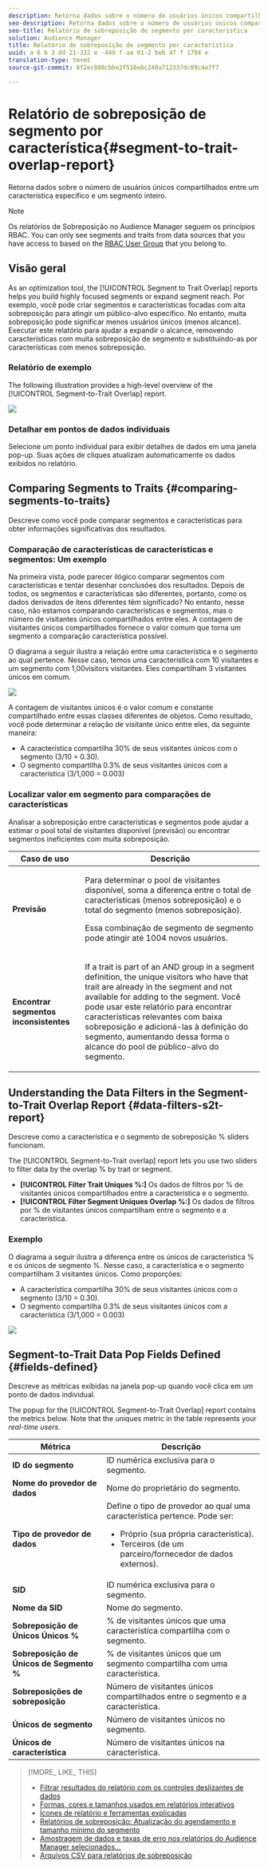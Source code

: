 ```yaml
---
description: Retorna dados sobre o número de usuários únicos compartilhados entre um característica específico e um segmento inteiro.
seo-description: Retorna dados sobre o número de usuários únicos compartilhados entre um característica específico e um segmento inteiro.
seo-title: Relatório de sobreposição de segmento por característica
solution: Audience Manager
title: Relatório de sobreposição de segmento por característica
uuid: a 6 b 3 dd 21-332 e -449 f-aa 01-2 beb 47 f 1794 e
translation-type: tm+mt
source-git-commit: 8f2ec880cbbe2f516ebc240a712337dc09c4e7f7

---
```



# Relatório de sobreposição de segmento por característica{#segment-to-trait-overlap-report}

Retorna dados sobre o número de usuários únicos compartilhados entre um característica específico e um segmento inteiro.

>[!NOTE]
>
>Os relatórios de Sobreposição no Audience Manager seguem os princípios RBAC. You can only see segments and traits from data sources that you have access to based on the [RBAC User Group](/help/using/features/administration/administration-overview.md) that you belong to.

<!-- 

c_segment_trait_overlap.xml

 -->

## Visão geral

As an optimization tool, the [!UICONTROL Segment to Trait Overlap] reports helps you build highly focused segments or expand segment reach. Por exemplo, você pode criar segmentos e características focadas com alta sobreposição para atingir um público-alvo específico. No entanto, muita sobreposição pode significar menos usuários únicos (menos alcance). Executar este relatório para ajudar a expandir o alcance, removendo características com muita sobreposição de segmento e substituindo-as por características com menos sobreposição.

### Relatório de exemplo

The following illustration provides a high-level overview of the [!UICONTROL Segment-to-Trait Overlap] report.

![](assets/segment-to-trait-overlap.png)

### Detalhar em pontos de dados individuais

Selecione um ponto individual para exibir detalhes de dados em uma janela pop-up. Suas ações de cliques atualizam automaticamente os dados exibidos no relatório.

## Comparing Segments to Traits {#comparing-segments-to-traits}

Descreve como você pode comparar segmentos e características para obter informações significativas dos resultados.

<!-- 

c_compare_s2t.xml

 -->

### Comparação de características de características e segmentos: Um exemplo

Na primeira vista, pode parecer ilógico comparar segmentos com características e tentar desenhar conclusões dos resultados. Depois de todos, os segmentos e características são diferentes, portanto, como os dados derivados de itens diferentes têm significado? No entanto, nesse caso, não estamos comparando características e segmentos, mas o número de visitantes únicos compartilhados entre eles. A contagem de visitantes únicos compartilhados fornece o valor comum que torna um segmento a comparação característica possível.

O diagrama a seguir ilustra a relação entre uma característica e o segmento ao qual pertence. Nesse caso, temos uma característica com 10 visitantes e um segmento com 1,00visitors visitantes. Eles compartilham 3 visitantes únicos em comum.

![](assets/s2t.png)

A contagem de visitantes únicos é o valor comum e constante compartilhado entre essas classes diferentes de objetos. Como resultado, você pode determinar a relação de visitante único entre eles, da seguinte maneira:

* A característica compartilha 30% de seus visitantes únicos com o segmento (3/10 = 0.30).
* O segmento compartilha 0.3% de seus visitantes únicos com a característica (3/1,000 = 0.003)

### Localizar valor em segmento para comparações de características

Analisar a sobreposição entre características e segmentos pode ajudar a estimar o pool total de visitantes disponível (previsão) ou encontrar segmentos ineficientes com muita sobreposição.

<table id="table_5B211EF95216426299EB20253A5A9C1B"> 
 <thead> 
  <tr> 
   <th colname="col1" class="entry"> Caso de uso </th> 
   <th colname="col2" class="entry"> Descrição </th> 
  </tr>
 </thead>
 <tbody> 
  <tr> 
   <td colname="col1"><b>Previsão</b> </td> 
   <td colname="col2"> <p>Para determinar o pool de visitantes disponível, soma a diferença entre o total de características (menos sobreposição) e o total do segmento (menos sobreposição). </p> <p>Essa combinação de segmento de segmento pode atingir até 1004 novos usuários. </p> </td> 
  </tr> 
  <tr> 
   <td colname="col1"><b>Encontrar segmentos inconsistentes</b> </td> 
   <td colname="col2"> <p>If a trait is part of an <span class="wintitle"> AND</span> group in a segment definition, the unique visitors who have that trait are already in the segment and not available for adding to the segment. Você pode usar este relatório para encontrar características relevantes com baixa sobreposição e adicioná-las à definição do segmento, aumentando dessa forma o alcance do pool de público-alvo do segmento. </p> </td> 
  </tr> 
 </tbody> 
</table>

## Understanding the Data Filters in the Segment-to-Trait Overlap Report {#data-filters-s2t-report}

Descreve como a característica e o segmento de sobreposição % sliders funcionam.

<!-- 

r_s2t_sliders.xml

 -->

The [!UICONTROL Segment-to-Trait overlap] report lets you use two sliders to filter data by the overlap % by trait or segment.

* **[!UICONTROL Filter Trait Uniques %:]** Os dados de filtros por % de visitantes únicos compartilhados entre a característica e o segmento.
* **[!UICONTROL Filter Segment Uniques Overlap %:]** Os dados de filtros por % de visitantes únicos compartilham entre o segmento e a característica.

### Exemplo

O diagrama a seguir ilustra a diferença entre os únicos de característica % e os únicos de segmento %. Nesse caso, a característica e o segmento compartilham 3 visitantes únicos. Como proporções:

* A característica compartilha 30% de seus visitantes únicos com o segmento (3/10 = 0.30).
* O segmento compartilha 0.3% de seus visitantes únicos com a característica (3/1,000 = 0.003)

![](assets/s2t.png)

## Segment-to-Trait Data Pop Fields Defined {#fields-defined}

Descreve as métricas exibidas na janela pop-up quando você clica em um ponto de dados individual.

<!-- 

r_s2t_data_pop.xml

 -->

The popup for the [!UICONTROL Segment-to-Trait Overlap] report contains the metrics below. Note that the uniques metric in the table represents your *real-time users*.

<table id="table_4AF72754276242FFB11543635B43AD90"> 
 <thead> 
  <tr> 
   <th colname="col1" class="entry"> Métrica </th> 
   <th colname="col2" class="entry"> Descrição </th> 
  </tr>
 </thead>
 <tbody> 
  <tr> 
   <td colname="col1"><b><span class="wintitle"> ID do segmento</span></b> </td> 
   <td colname="col2"> ID numérica exclusiva para o segmento. </td> 
  </tr> 
  <tr> 
   <td colname="col1"><b><span class="wintitle"> Nome do provedor de dados</span></b> </td> 
   <td colname="col2"> Nome do proprietário do segmento. </td> 
  </tr> 
  <tr> 
   <td colname="col1"><b><span class="wintitle"> Tipo de provedor de dados</span></b> </td> 
   <td colname="col2">Define o tipo de provedor ao qual uma característica pertence. Pode ser: 
    <ul id="ul_0477C04A33FD4F5D998B98984E6554D3"> 
     <li id="li_50FCA48EDB5843AB8FB6C34ED2C0067D">Próprio (sua própria característica). </li> 
     <li id="li_4F6148EDAEFE43FA8D505944E9FE3855">Terceiros (de um parceiro/fornecedor de dados externos). </li> 
    </ul> </td> 
  </tr> 
  <tr> 
   <td colname="col1"><b><span class="wintitle"> SID</span></b> </td> 
   <td colname="col2"> ID numérica exclusiva para o segmento. </td> 
  </tr> 
  <tr> 
   <td colname="col1"><b><span class="wintitle"> Nome da SID</span></b> </td> 
   <td colname="col2"> Nome do segmento. </td> 
  </tr> 
  <tr> 
   <td colname="col1"><b><span class="wintitle"> Sobreposição de Únicos Únicos %</span></b> </td> 
   <td colname="col2"> % de visitantes únicos que uma característica compartilha com o segmento. </td> 
  </tr> 
  <tr> 
   <td colname="col1"><b><span class="wintitle"> Sobreposição de Únicos de Segmento %</span></b> </td> 
   <td colname="col2"> % de visitantes únicos que um segmento compartilha com uma característica. </td> 
  </tr> 
  <tr> 
   <td colname="col1"><b><span class="wintitle"> Sobreposições de sobreposição</span></b> </td> 
   <td colname="col2"> Número de visitantes únicos compartilhados entre o segmento e a característica. </td> 
  </tr> 
  <tr> 
   <td colname="col1"><b><span class="wintitle"> Únicos de segmento</span></b> </td> 
   <td colname="col2"> Número de visitantes únicos no segmento. </td> 
  </tr> 
  <tr> 
   <td colname="col1"><b><span class="wintitle"> Únicos de característica</span></b> </td> 
   <td colname="col2"> Número de visitantes únicos na característica. </td> 
  </tr> 
 </tbody> 
</table>

>[!MORE_ LIKE_ THIS]
>
>* [Filtrar resultados do relatório com os controles deslizantes de dados](../../reporting/dynamic-reports/data-sliders.md)
>* [Formas, cores e tamanhos usados em relatórios interativos](../../reporting/dynamic-reports/interactive-report-technology.md#shapes-colors-sizes)
>* [Ícones de relatório e ferramentas explicadas](../../reporting/dynamic-reports/interactive-report-technology.md#icons-tools-explained)
>* [Relatórios de sobreposição: Atualização do agendamento e tamanho mínimo do segmento](../../reporting/dynamic-reports/overlap-minimum-segment-size.md)
>* [Amostragem de dados e taxas de erro nos relatórios do Audience Manager selecionados…](../../reporting/report-sampling.md)
>* [Arquivos CSV para relatórios de sobreposição](../../reporting/dynamic-reports/overlap-csv-files.md)